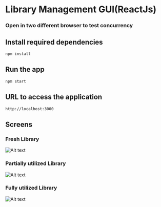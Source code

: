 # Library Management GUI(ReactJs)
### Open in two different browser to test concurrency
 
## Install required dependencies

    npm install

## Run the app

    npm start

## URL to access the application 

    http://localhost:3000

## Screens
 
### Fresh Library
![Alt text](https://github.com/shaktics2015/library-frontend/blob/master/screenshots/1.png "Fresh Library")

### Partially utilized Library
![Alt text](https://github.com/shaktics2015/library-frontend/blob/master/screenshots/2.png "Partially utilized Library")

### Fully utilized Library
![Alt text](https://github.com/shaktics2015/library-frontend/blob/master/screenshots/3.png "Fully utilized Library")